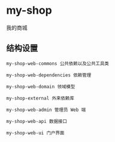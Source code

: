 # my-shop
我的商城

## 结构设置
```
my-shop-web-commons 公共依赖以及公共工具类

my-shop-web-dependencies 依赖管理

my-shop-web-domain 领域模型

my-shop-external 外来依赖库

my-shop-web-admin 管理员 Web 端

my-shop-web-api 数据接口

my-shop-web-ui 门户界面
```



